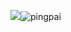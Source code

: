 ![](pingpai.png)![pingpai](https://user-images.githubusercontent.com/82360097/115135599-4590ac80-a04c-11eb-89c3-0bd8a1a05523.png)
